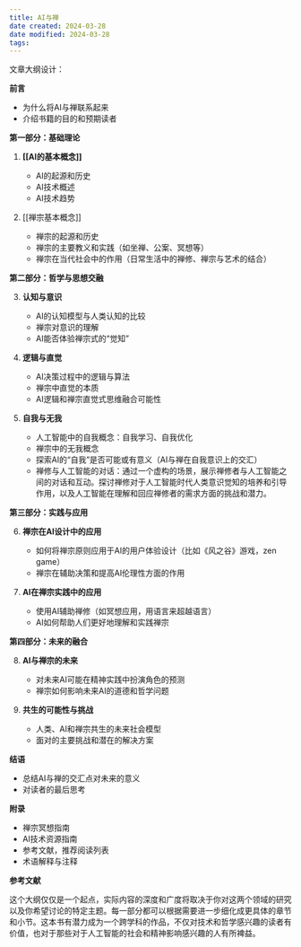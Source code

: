```yaml
---
title: AI与禅
date created: 2024-03-28
date modified: 2024-03-28
tags:
---
```

文章大纲设计：

**前言**
- 为什么将AI与禅联系起来
- 介绍书籍的目的和预期读者

**第一部分：基础理论**

1. **[[AI的基本概念]]**
   - AI的起源和历史
   - AI技术概述
   - AI技术趋势

2. [[禅宗基本概念]]
   - 禅宗的起源和历史
   - 禅宗的主要教义和实践（如坐禅、公案、冥想等）
   - 禅宗在当代社会中的作用（日常生活中的禅修、禅宗与艺术的结合）

**第二部分：哲学与思想交融**

3. **认知与意识**
   - AI的认知模型与人类认知的比较
   - 禅宗对意识的理解
   - AI能否体验禅宗式的“觉知”

4. **逻辑与直觉**
   - AI决策过程中的逻辑与算法
   - 禅宗中直觉的本质
   - AI逻辑和禅宗直觉式思维融合可能性

5. **自我与无我**
   - 人工智能中的自我概念：自我学习、自我优化
   - 禅宗中的无我概念
   - 探索AI的“自我”是否可能或有意义（AI与禅在自我意识上的交汇）
   - 禅修与人工智能的对话：通过一个虚构的场景，展示禅修者与人工智能之间的对话和互动。探讨禅修对于人工智能时代人类意识觉知的培养和引导作用，以及人工智能在理解和回应禅修者的需求方面的挑战和潜力。

**第三部分：实践与应用**

6. **禅宗在AI设计中的应用**
   - 如何将禅宗原则应用于AI的用户体验设计（比如《风之谷》游戏，zen game）
   - 禅宗在辅助决策和提高AI伦理性方面的作用

7. **AI在禅宗实践中的应用**
   - 使用AI辅助禅修（如冥想应用，用语言来超越语言）
   - AI如何帮助人们更好地理解和实践禅宗

**第四部分：未来的融合**

8. **AI与禅宗的未来**
   - 对未来AI可能在精神实践中扮演角色的预测
   - 禅宗如何影响未来AI的道德和哲学问题

9. **共生的可能性与挑战**
   - 人类、AI和禅宗共生的未来社会模型
   - 面对的主要挑战和潜在的解决方案

**结语**
- 总结AI与禅的交汇点对未来的意义
- 对读者的最后思考

**附录**
- 禅宗冥想指南
- AI技术资源指南
- 参考文献，推荐阅读列表
- 术语解释与注释

**参考文献**

这个大纲仅仅是一个起点，实际内容的深度和广度将取决于你对这两个领域的研究以及你希望讨论的特定主题。每一部分都可以根据需要进一步细化成更具体的章节和小节。这本书有潜力成为一个跨学科的作品，不仅对技术和哲学感兴趣的读者有价值，也对于那些对于人工智能的社会和精神影响感兴趣的人有所裨益。

